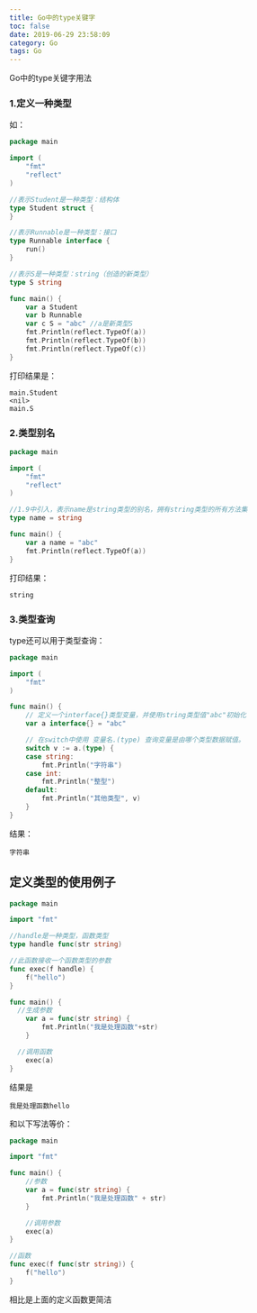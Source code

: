 ```yaml
---
title: Go中的type关键字
toc: false
date: 2019-06-29 23:58:09
category: Go
tags: Go
---
```


Go中的type关键字用法

<!--more-->

### 1.定义一种类型

如：

```go
package main

import (
	"fmt"
	"reflect"
)

//表示Student是一种类型：结构体
type Student struct {
}

//表示Runnable是一种类型：接口
type Runnable interface {
	run()
}

//表示S是一种类型：string（创造的新类型）
type S string

func main() {
	var a Student
	var b Runnable
	var c S = "abc" //a是新类型S
	fmt.Println(reflect.TypeOf(a))
	fmt.Println(reflect.TypeOf(b))
	fmt.Println(reflect.TypeOf(c))
}
```

打印结果是：

```shell
main.Student
<nil>
main.S
```

### 2.类型别名

```go
package main

import (
	"fmt"
	"reflect"
)

//1.9中引入，表示name是string类型的别名，拥有string类型的所有方法集
type name = string

func main() {
	var a name = "abc"
	fmt.Println(reflect.TypeOf(a))
}
```

打印结果：

```shell
string
```

### 3.类型查询

type还可以用于类型查询：

```go
package main

import (
	"fmt"
)

func main() {
	// 定义一个interface{}类型变量，并使用string类型值"abc"初始化
	var a interface{} = "abc"

	// 在switch中使用 变量名.(type) 查询变量是由哪个类型数据赋值。
	switch v := a.(type) {
	case string:
		fmt.Println("字符串")
	case int:
		fmt.Println("整型")
	default:
		fmt.Println("其他类型", v)
	}
}
```

结果：

```shell
字符串
```

## 定义类型的使用例子

```go
package main

import "fmt"

//handle是一种类型，函数类型
type handle func(str string)

//此函数接收一个函数类型的参数
func exec(f handle) {
	f("hello")
}

func main() {
  //生成参数
	var a = func(str string) {
		fmt.Println("我是处理函数"+str)
	}

  //调用函数
	exec(a)
}

```

结果是

```shell
我是处理函数hello
```

和以下写法等价：

```go
package main

import "fmt"

func main() {
	//参数
	var a = func(str string) {
		fmt.Println("我是处理函数" + str)
	}

	//调用参数
	exec(a)
}

//函数
func exec(f func(str string)) {
	f("hello")
}
```

相比是上面的定义函数更简洁